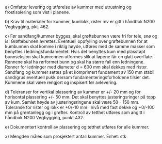 a) Omfatter levering og utførelse av kummer med utrustning og frostisolering som vist i planene.

b) Krav til materialer for kummer, kumlokk, rister mv er gitt i håndbok N200 Vegbygging, pkt. 462.

c) Før sandfang/kummer bygges, skal grøftebunnen være fri for tele, snø og is. Grøftebunnen avrettes. Eventuell oppfylling over grøftebunnen for at kumbunnen skal komme i riktig høyde, utføres med de samme masser som benyttes i ledningsfundamentet.
Hvis det benyttes kum med plasstøpt bunnseksjon skal kumrennen utformes slik at løpene får en glatt overflate. Rennene skal ha rørformet bunn og skal ha større fall enn ledningene. Renner for ledninger med diameter d = 600 mm skal dekkes med rister. Sandfang og kummer settes på et komprimert fundament av 150 mm stabil sand/grus eventuell pukk dersom fundamenteringsforholdene tilsier det. Kummene skal være rengjort og inspisert før avlevering.

d) Toleranser for vertikal plassering av kummer er +/- 20 mm og for horisontal plassering +/- 50 mm. Det skal benyttes justeringsringer på topp av kum. Samlet høyde av justeringsringene skal være 50 - 150 mm.
Toleranse for rister og lokk er +0/-10 mm i nivå med fast dekke og +0/-100 mm på grøntanlegg og i grøfter.
Kontroll av tetthet utføres som angitt i håndbok N200 Vegbygging, punkt 432.

e) Dokumentert kontroll av plassering og tetthet utføres for alle kummer.

x) Mengden måles som prosjektert antall kummer. Enhet: stk

